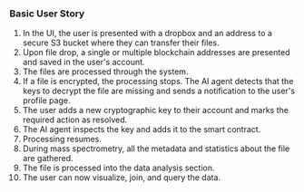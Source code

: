 ### Basic User Story

1. In the UI, the user is presented with a dropbox and an address to a secure S3 bucket where they can transfer their files.
2. Upon file drop, a single or multiple blockchain addresses are presented and saved in the user's account.
3. The files are processed through the system.
4. If a file is encrypted, the processing stops. The AI agent detects that the keys to decrypt the file are missing and sends a notification to the user's profile page.
5. The user adds a new cryptographic key to their account and marks the required action as resolved.
6. The AI agent inspects the key and adds it to the smart contract.
7. Processing resumes.
8. During mass spectrometry, all the metadata and statistics about the file are gathered.
9. The file is processed into the data analysis section.
10. The user can now visualize, join, and query the data.
